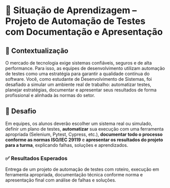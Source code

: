 # 🧩 **Situação de Aprendizagem – Projeto de Automação de Testes com Documentação e Apresentação**



## **📘 Contextualização**
O mercado de tecnologia exige sistemas confiáveis, seguros e de alta performance. Para isso, as equipes de desenvolvimento utilizam automação de testes como uma estratégia para garantir a qualidade contínua do software. Você, como estudante de Desenvolvimento de Sistemas, foi desafiado a simular um ambiente real de trabalho: automatizar testes, planejar estratégias, documentar e apresentar seus resultados de forma profissional e alinhada às normas do setor.

## **🎯 Desafio**
Em equipes, os alunos deverão escolher um sistema real ou simulado, definir um plano de testes, **automatizar** sua execução com uma ferramenta apropriada (Selenium, Pytest, Cypress, etc.), **documentar todo o processo conforme as normas ISO/IEC 29119** e **apresentar os resultados do projeto para a turma**, explicando falhas, soluções e aprendizados.


### ✅ **Resultados Esperados**

Entrega de um projeto de automação de testes com roteiro, execução em ferramenta apropriada, documentação técnica conforme norma e apresentação final com análise de falhas e soluções.

